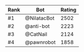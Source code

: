 Rank|Bot|Rating
---|---|---
#1|@NilatacBot|2502
#2|@anti-bot|2223
#3|@CatNail|2124
#4|@pawnrobot|1858
